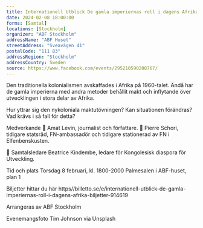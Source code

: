 ```yaml
---
title: Internationell Utblick De gamla imperiernas roll i dagens Afrika
date: 2024-02-08 18:00:00
forms: [Samtal]
locations: [Stockholm]
organizer: "ABF Stockholm"
addressName: "ABF Huset"
streetAddress: "Sveavägen 41"
postalCode: "111 83"
addressRegion: "Stockholm"
addressCountry: Sweden
source: https://www.facebook.com/events/295210590208767/
---
```

Den traditionella kolonialismen avskaffades i Afrika på 1960-talet. Ändå har de gamla imperierna med andra metoder behållit makt och inflytande över utvecklingen i stora delar av Afrika.

Hur yttrar sig den nykoloniala maktutövningen? Kan situationen förändras? Vad krävs i så fall för detta?

Medverkande
🚩 Amat Levin, journalist och författare.
🚩 Pierre Schori, tidigare statsråd, FN-ambassadör och tidigare stationerad av FN i Elfenbenskusten.

🚩 Samtalsledare Beatrice Kindembe, ledare för Kongolesisk diaspora för Utveckling.

Tid och plats
Torsdag 8 februari, kl. 1800-2000
Palmesalen i ABF-huset, plan 1

Biljetter hittar du här https//billetto.se/e/internationell-utblick-de-gamla-imperiernas-roll-i-dagens-afrika-biljetter-914619

Arrangeras av ABF Stockholm

Evenemangsfoto Tim Johnson via Unsplash
